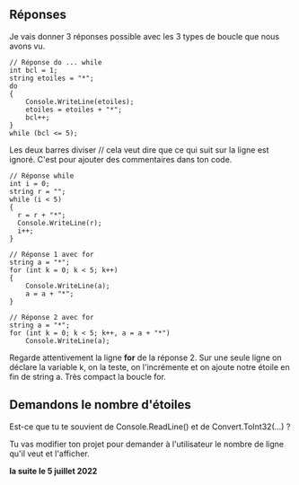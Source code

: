 ## Réponses

Je vais donner 3 réponses possible avec les 3 types de boucle que nous avons vu.

```
// Réponse do ... while
int bcl = 1;
string etoiles = "*";
do
{
    Console.WriteLine(etoiles);
    etoiles = etoiles + "*";
    bcl++;
}
while (bcl <= 5);
```
Les deux barres diviser // cela veut dire que ce qui suit sur la ligne est ignoré. C'est pour ajouter des commentaires dans ton code.
```
// Réponse while
int i = 0;
string r = "";
while (i < 5)
{
  r = r + "*";
  Console.WriteLine(r);
  i++;
}
```
```
// Réponse 1 avec for
string a = "*";
for (int k = 0; k < 5; k++)
{
    Console.WriteLine(a);
    a = a + "*";
}
```
```
// Réponse 2 avec for
string a = "*";
for (int k = 0; k < 5; k++, a = a + "*")
    Console.WriteLine(a);
```
Regarde attentivement la ligne **for** de la réponse 2. Sur une seule ligne on déclare la variable k, on la teste, on l'incrémente et on ajoute notre étoile en fin de string a. Très compact la boucle for.

## Demandons le nombre d'étoiles
Est-ce que tu te souvient de Console.ReadLine() et de Convert.ToInt32(...) ?

Tu vas modifier ton projet pour demander à l'utilisateur le nombre de ligne qu'il veut et l'afficher.

**la suite le 5 juillet 2022**
